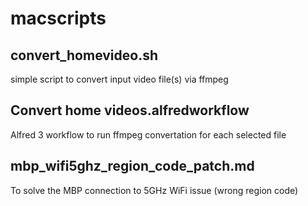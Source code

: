 # macscripts

## convert_homevideo.sh
simple script to convert input video file(s) via ffmpeg

## Convert home videos.alfredworkflow
Alfred 3 workflow to run ffmpeg convertation for each selected file

## mbp_wifi5ghz_region_code_patch.md
To solve the MBP connection to 5GHz WiFi issue (wrong region code)
